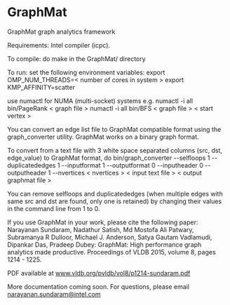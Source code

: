 GraphMat
========

GraphMat graph analytics framework

Requirements:
Intel compiler (icpc).

To compile:
do make in the GraphMat/ directory

To run:
set the following environment variables:
export OMP_NUM_THREADS=< number of cores in system >
export KMP_AFFINITY=scatter

use numactl for NUMA (multi-socket) systems e.g.
numactl -i all bin/PageRank < graph file > 
numactl -i all bin/BFS < graph file > < start vertex >

You can convert an edge list file to GraphMat compatible format using the graph_converter utility. GraphMat works on a binary graph format.

To convert from a text file with 3 white space separated columns (src, dst, edge_value) to GraphMat format, do 
bin/graph_converter --selfloops 1 --duplicatededges 1 --inputformat 1 --outputformat 0 --inputheader 0 --outputheader 1 --nvertices < nvertices > < input text file > < output graphmat file >

You can remove selfloops and duplicatededges (when multiple edges with same src and dst are found, only one is retained) by changing their values in the command line from 1 to 0.

If you use GraphMat in your work, please cite the following paper:
Narayanan Sundaram, Nadathur Satish, Md Mostofa Ali Patwary, Subramanya R Dulloor, Michael J. Anderson, Satya Gautam Vadlamudi, Dipankar Das, Pradeep Dubey:
GraphMat: High performance graph analytics made productive. Proceedings of VLDB 2015, volume 8, pages 1214 - 1225.

PDF available at
www.vldb.org/pvldb/vol8/p1214-sundaram.pdf


More documentation coming soon.
For questions, please email narayanan.sundaram@intel.com

